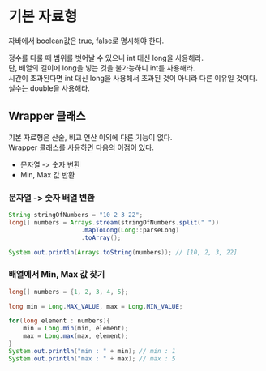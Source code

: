 # 기본 자료형

자바에서 boolean값은 true, false로 명시해야 한다.

정수를 다룰 때 범위를 벗어날 수 있으니 int 대신 long을 사용해라.</br>
단, 배열의 길이에 long을 넣는 것을 불가능하니 int를 사용해라.</br>
시간이 초과된다면 int 대신 long을 사용해서 초과된 것이 아니라 다른 이유일 것이다.</br>
실수는 double을 사용해라.

## Wrapper 클래스

기본 자료형은 산술, 비교 연산 이외에 다른 기능이 없다. </br>
Wrapper 클래스를 사용하면 다음의 이점이 있다.

- 문자열 -> 숫자 변환
- Min, Max 값 반환

### 문자열 -> 숫자 배열 변환

```java
String stringOfNumbers = "10 2 3 22";
long[] numbers = Arrays.stream(stringOfNumbers.split(" "))
                    .mapToLong(Long::parseLong)
                    .toArray();

System.out.println(Arrays.toString(numbers)); // [10, 2, 3, 22]
```

### 배열에서 Min, Max 값 찾기

```java
long[] numbers = {1, 2, 3, 4, 5};

long min = Long.MAX_VALUE, max = Long.MIN_VALUE;

for(long element : numbers){
    min = Long.min(min, element);
    max = Long.max(max, element);
}
System.out.println("min : " + min); // min : 1
System.out.println("max : " + max); // max : 5
```
